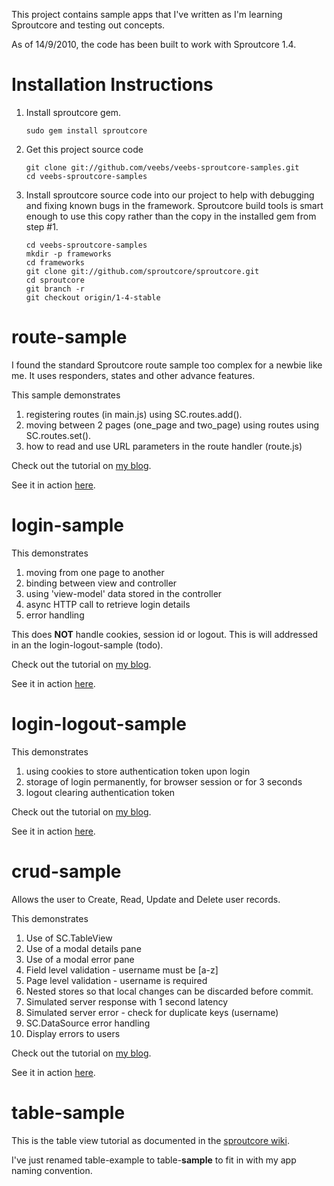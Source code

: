 This project contains sample apps that I've written as I'm learning Sproutcore and testing out concepts.

As of 14/9/2010, the code has been built to work with Sproutcore 1.4.

Installation Instructions
=========================
1. Install sproutcore gem.

       sudo gem install sproutcore


2. Get this project source code

       git clone git://github.com/veebs/veebs-sproutcore-samples.git
       cd veebs-sproutcore-samples


3. Install sproutcore source code into our project to help with debugging and fixing known bugs in the framework.
   Sproutcore build tools is smart enough to use this copy rather than the copy in the installed gem from step #1.

       cd veebs-sproutcore-samples
       mkdir -p frameworks
       cd frameworks
       git clone git://github.com/sproutcore/sproutcore.git
       cd sproutcore
       git branch -r
       git checkout origin/1-4-stable

route-sample
============
I found the standard Sproutcore route sample too complex for a newbie like me.
It uses responders, states and other advance features.

This sample demonstrates

1. registering routes (in main.js) using SC.routes.add().
2. moving between 2 pages (one_page and two_page) using routes using SC.routes.set().
3. how to read and use URL parameters in the route handler (route.js)

Check out the tutorial on [my blog](http://www.veebsbraindump.com/2010/08/sproutcore-page-navigation-using-routes/).

See it in action [here](http://demo.veebsbraindump.com/route_sample/).

login-sample
============
This demonstrates

1. moving from one page to another
2. binding between view and controller
3. using 'view-model' data stored in the controller
4. async HTTP call to retrieve login details
5. error handling

This does **NOT** handle cookies, session id or logout.  This is will addressed in an the login-logout-sample (todo).

Check out the tutorial on [my blog](http://www.veebsbraindump.com/2010/08/sproutcore-login-sample/).

See it in action [here](http://demo.veebsbraindump.com/login_sample/).


login-logout-sample
===================
This demonstrates

1. using cookies to store authentication token upon login
2. storage of login permanently, for browser session or for 3 seconds
3. logout clearing authentication token

Check out the tutorial on [my blog](http://www.veebsbraindump.com/2010/09/sproutcore-login-logout-sample/).

See it in action [here](http://demo.veebsbraindump.com/login_logout_sample/).


crud-sample
===========
Allows the user to Create, Read, Update and Delete user records.

This demonstrates

1.  Use of SC.TableView
2.  Use of a modal details pane
3.  Use of a modal error pane
4.  Field level validation - username must be [a-z]
5.  Page level validation - username is required
6.  Nested stores so that local changes can be discarded before commit.
7.  Simulated server response with 1 second latency
8.  Simulated server error - check for duplicate keys (username)
9.  SC.DataSource error handling
10. Display errors to users

Check out the tutorial on [my blog](http://www.veebsbraindump.com/2010/10/sproutcore-crud-tutorial-using-sc-tableview).

See it in action [here](http://demo.veebsbraindump.com/crud_sample/).


table-sample
============
This is the table view tutorial as documented in the [sproutcore wiki](http://wiki.sproutcore.com/Basic-TableView-Tutorial).

I've just renamed table-example to table-**sample** to fit in with my app naming convention.


